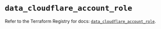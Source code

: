 # `data_cloudflare_account_role`

Refer to the Terraform Registry for docs: [`data_cloudflare_account_role`](https://registry.terraform.io/providers/cloudflare/cloudflare/5.7.0/docs/data-sources/account_role).
